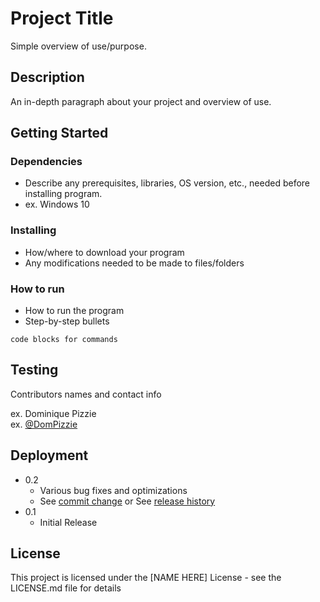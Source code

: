 # Project Title

Simple overview of use/purpose.

## Description

An in-depth paragraph about your project and overview of use.

## Getting Started

### Dependencies

- Describe any prerequisites, libraries, OS version, etc., needed before installing program.
- ex. Windows 10

### Installing

- How/where to download your program
- Any modifications needed to be made to files/folders

### How to run 

- How to run the program
- Step-by-step bullets

```
code blocks for commands
```


## Testing 
Contributors names and contact info

ex. Dominique Pizzie  
ex. [@DomPizzie](https://twitter.com/dompizzie)

## Deployment

- 0.2
  - Various bug fixes and optimizations
  - See [commit change]() or See [release history]()
- 0.1
  - Initial Release

## License

This project is licensed under the [NAME HERE] License - see the LICENSE.md file for details

